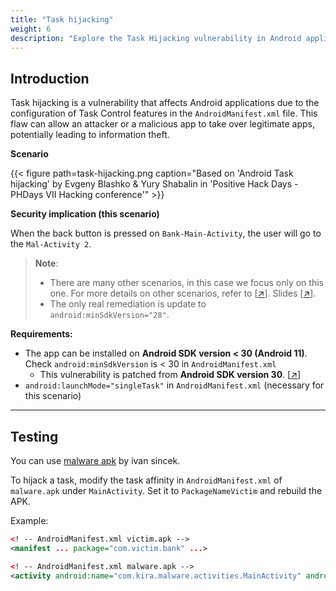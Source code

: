 ```yaml
---
title: "Task hijacking"
weight: 6
description: "Explore the Task Hijacking vulnerability in Android applications. Learn how misconfigured AndroidManifest.xml settings can allow malicious apps to take over legitimate ones, potentially leading to information theft."
---
```


## Introduction

Task hijacking is a vulnerability that affects Android applications due to the configuration of Task Control features in the `AndroidManifest.xml` file. This flaw can allow an attacker or a malicious app to take over legitimate apps, potentially leading to information theft.

**Scenario**

{{< figure path=task-hijacking.png caption="Based on 'Android Task hijacking' by Evgeny Blashko & Yury Shabalin in 'Positive Hack Days - PHDays VII Hacking conference'" >}}

**Security implication (this scenario)**

When the back button is pressed on `Bank-Main-Activity`, the user will go to the `Mal-Activity 2`.

> **Note**:
> * There are many other scenarios, in this case we focus only on this one. For more details on other scenarios, refer to \[[↗](https://www.youtube.com/watch?v=lLBeoufO_Bc)]. Slides \[[↗](https://www.slideshare.net/slideshow/android-task-hijacking/76515201)].
> * The only real remediation is update to `android:minSdkVersion="28"`.

**Requirements:**

* The app can be installed on **Android SDK version < 30 (Android 11)**. Check `android:minSdkVersion` is < 30 in `AndroidManifest.xml`
  * This vulnerability is patched from **Android SDK version 30**. \[[↗](https://developer.android.com/privacy-and-security/risks/strandhogg)]
* `android:launchMode="singleTask"` in `AndroidManifest.xml` (necessary for this scenario)

---

## Testing

You can use [malware apk](https://github.com/ivan-sincek/malware-apk) by ivan sincek.

To hijack a task, modify the task affinity in `AndroidManifest.xml` of `malware.apk` under `MainActivity`. Set it to `PackageNameVictim` and rebuild the APK.

Example:

```xml
<! -- AndroidManifest.xml victim.apk -->
<manifest ... package="com.victim.bank" ...>

<! -- AndroidManifest.xml malware.apk -->
<activity android:name="com.kira.malware.activities.MainActivity" android:exported="true" android:taskAffinity="com.victim.bank" ...>
```

